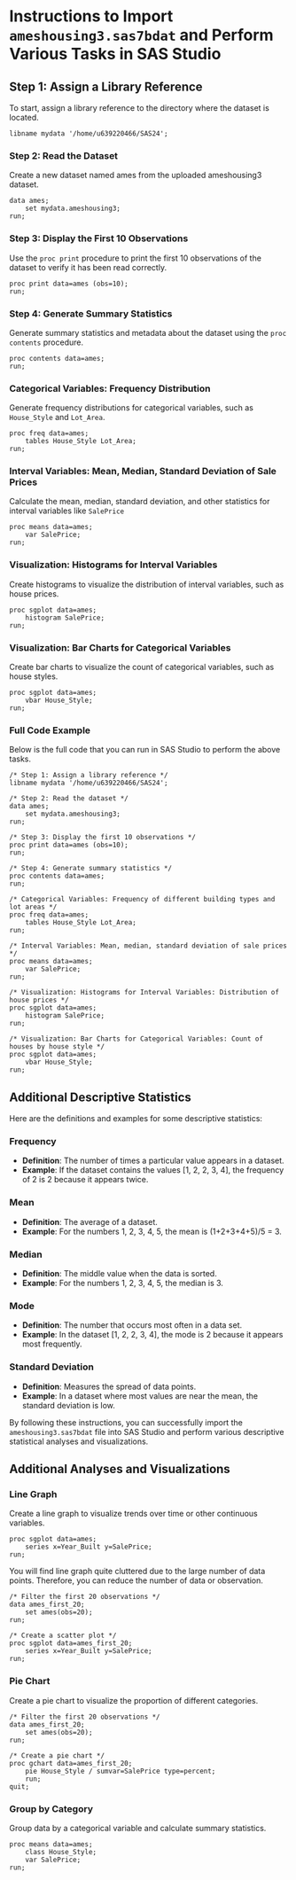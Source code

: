 # Instructions to Import `ameshousing3.sas7bdat` and Perform Various Tasks in SAS Studio

## Step 1: Assign a Library Reference
To start, assign a library reference to the directory where the dataset is located.
```sas
libname mydata '/home/u639220466/SAS24';
```
### Step 2: Read the Dataset
Create a new dataset named ames from the uploaded ameshousing3 dataset.
```sas
data ames;
    set mydata.ameshousing3;
run;

```
### Step 3: Display the First 10 Observations
Use the `proc print` procedure to print the first 10 observations of the dataset to verify it has been read correctly.
```sas
proc print data=ames (obs=10);
run;

```
### Step 4: Generate Summary Statistics
Generate summary statistics and metadata about the dataset using the `proc contents` procedure.
```sas
proc contents data=ames;
run;
```
### Categorical Variables: Frequency Distribution
Generate frequency distributions for categorical variables, such as `House_Style` and `Lot_Area`.

```sas
proc freq data=ames;
    tables House_Style Lot_Area;
run;
```
### Interval Variables: Mean, Median, Standard Deviation of Sale Prices
Calculate the mean, median, standard deviation, and other statistics for interval variables like `SalePrice`
```sas
proc means data=ames;
    var SalePrice;
run;

```
### Visualization: Histograms for Interval Variables
Create histograms to visualize the distribution of interval variables, such as house prices.

```sas
proc sgplot data=ames;
    histogram SalePrice;
run;
```
###  Visualization: Bar Charts for Categorical Variables
Create bar charts to visualize the count of categorical variables, such as house styles.

```sas
proc sgplot data=ames;
    vbar House_Style;
run;

```
### Full Code Example
Below is the full code that you can run in SAS Studio to perform the above tasks.
```sas
/* Step 1: Assign a library reference */
libname mydata '/home/u639220466/SAS24';

/* Step 2: Read the dataset */
data ames;
    set mydata.ameshousing3;
run;

/* Step 3: Display the first 10 observations */
proc print data=ames (obs=10);
run;

/* Step 4: Generate summary statistics */
proc contents data=ames;
run;

/* Categorical Variables: Frequency of different building types and lot areas */
proc freq data=ames;
    tables House_Style Lot_Area;
run;

/* Interval Variables: Mean, median, standard deviation of sale prices */
proc means data=ames;
    var SalePrice;
run;

/* Visualization: Histograms for Interval Variables: Distribution of house prices */
proc sgplot data=ames;
    histogram SalePrice;
run;

/* Visualization: Bar Charts for Categorical Variables: Count of houses by house style */
proc sgplot data=ames;
    vbar House_Style;
run;
```

## Additional Descriptive Statistics

Here are the definitions and examples for some descriptive statistics:

### Frequency

- **Definition**: The number of times a particular value appears in a dataset.
- **Example**: If the dataset contains the values [1, 2, 2, 3, 4], the frequency of 2 is 2 because it appears twice.

### Mean

- **Definition**: The average of a dataset.
- **Example**: For the numbers 1, 2, 3, 4, 5, the mean is (1+2+3+4+5)/5 = 3.

### Median

- **Definition**: The middle value when the data is sorted.
- **Example**: For the numbers 1, 2, 3, 4, 5, the median is 3.

### Mode

- **Definition**: The number that occurs most often in a data set.
- **Example**: In the dataset [1, 2, 2, 3, 4], the mode is 2 because it appears most frequently.

### Standard Deviation

- **Definition**: Measures the spread of data points.
- **Example**: In a dataset where most values are near the mean, the standard deviation is low.

By following these instructions, you can successfully import the `ameshousing3.sas7bdat` file into SAS Studio and perform various descriptive statistical analyses and visualizations.

## Additional Analyses and Visualizations

### Line Graph

Create a line graph to visualize trends over time or other continuous variables.

```sas
proc sgplot data=ames;
    series x=Year_Built y=SalePrice;
run;
```
You will find line graph quite cluttered due to the large number of data points. Therefore, you can reduce the number of data or observation.

```sas
/* Filter the first 20 observations */
data ames_first_20;
    set ames(obs=20);
run;

/* Create a scatter plot */
proc sgplot data=ames_first_20;
    series x=Year_Built y=SalePrice;
run;

```



### Pie Chart
Create a pie chart to visualize the proportion of different categories.
```sas
/* Filter the first 20 observations */
data ames_first_20;
    set ames(obs=20);
run;

/* Create a pie chart */
proc gchart data=ames_first_20;
    pie House_Style / sumvar=SalePrice type=percent;
    run;
quit;
```
### Group by Category
Group data by a categorical variable and calculate summary statistics.
```sas
proc means data=ames;
    class House_Style;
    var SalePrice;
run;
```


